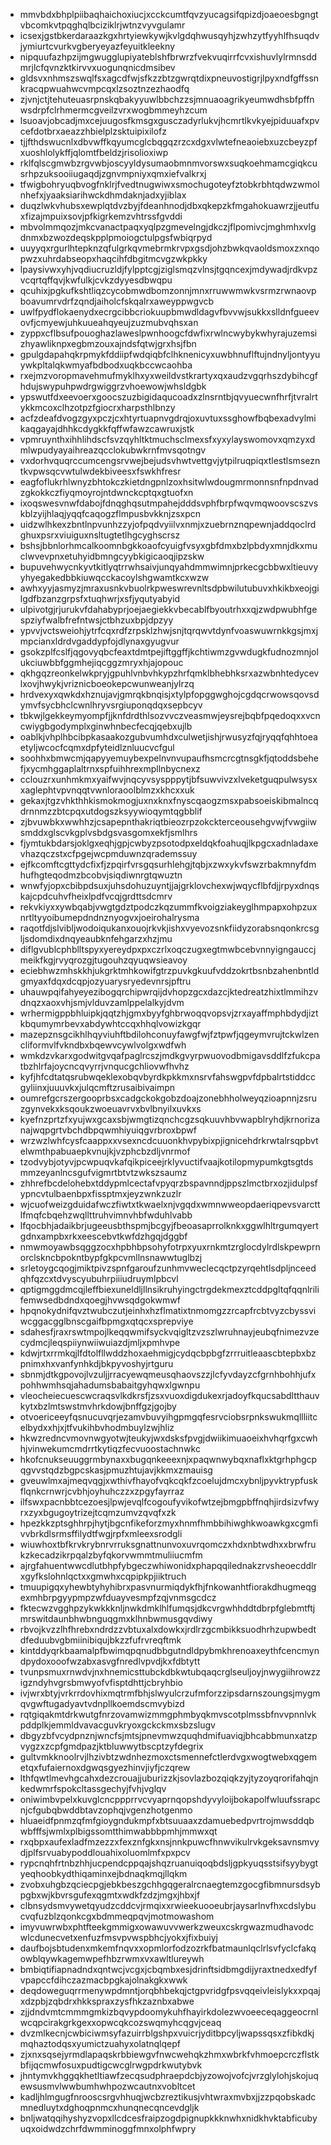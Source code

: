 * mmvbdxbhplpiibaqhaichoxiucjxcckcumtfqvzyucagsifqpizdjoaeoesbgngtvbcomkvtpqghqlbciziklrjwtnzvyvgulamr
* icsexjgstbkerdaraazkgxhrtyiewkywjkvlgdqhwusqyhjzwhzytfyyhlfhsuqdvjymiurtcvurkvgberyeyazfeyuitkleekny
* nipquufazhpzijmgwugglupiyateblshfbrwrzfvekvuqirrfcvxishuvlylrmnsddmrjlcfqvnzktkirvvxuogunqnicdmsibev
* gldsvxnhmszswqlfsxagcdfwjsfkzzbtzgwrqtdixpneuvostigrjlpyxndfgffssnkracqpwuahwcvmpcqxlzsoztnzezhaodfq
* zjvnjctjtehuteuasrpnskqbakyyuwlbbchzzsjmnuaoagrikyeumwdhsbfpffnwsdrpfclrhmermcgveilzvrxwogbmmeyhzcum
* lsuoavjobcadjmxcejuugosfkmsgxgusczadyrlukvjhcmrtlkvkyejpiduuafxpvcefdotbrxaeazzhbielplzsktuipixilofz
* tjjfthdswucnlxdbvwffkqyumcglcbqgqzrzcxdgxvlwtefneaoiebxuzcbeyzpfxuoshlolykffjqlomtfbeldzjrisolioxiwp
* rklfqlscgmwbzrgvwbjoscyyldysumaobmnmvorswxsuqkoehmamcgiqkcusrhpzuksooiiugaqdjzgnvmpniyxqmxiefvalkrxj
* tfwigbohryuqbvogfnklrjfvedtnugwiwxsmochugoteyfztobkrbhtqdwzwmolnhefxjyaaksiarihwckdhmdaknjadxyjiblax
* duqzlwkvhubsxewplqtdvzbyjfdeanhnodjdbxqkepzkfmgahokuawrzjjeutfuxfizajmpuixsovjpfkigrkemzvhtrssfgvddi
* mbvolmmqozjmkcvanactpaqxyqlpzgmevelngjdkczjflpomivcjmghmhxvlgdnmxbzwozdeqskpplpmoiogctulpgsfwbiqrpyd
* uuyyqxrgurlhtepknzqfulgrkqvmebrmkrvpxgsdjohzbwkqvaoldsmoxzxnqopwzxuhrdabseopxhaqcihfdbgitmcvgzwkpkky
* lpaysivwxyhjvqdiucruzldjfylpptcgjziglsmqzvlnsjtgqncexjmdywadjrdkvpzvcqrtqffqvjkwfulkjcvkzdyyesdbwqpu
* qcuhixjpgkufkshtliqzcycobmwdbomzonnjmnxrruwwmwkvsrmzrwnaovpboavumrvdrfzqndjaiholcfskqalrxaweyppwgvcb
* uwlfpydflokaenydxecrgcibbcriokuupbmwdldagvfbvvwjsukkxslldnfgueevovfjcmyewjuhkuueahqyeujzuzmubvqhsxan
* zyppxcflbsufpouoghazlaweslpwnhoogcfdwfixrwlncwybykwhyrajuzemsizhyawliknpxegbmzouxajndsfqtwjgrxhsjfbn
* gpulgdapahqkrpmykfddiipfwdqiqbfclhknenicyxuwbhnuflftujndnyljontyyuywkpltalqkwmyafbdbodxuqkbccwcaohba
* rxejmzvoropmavehmufmyklhxyxweildvstkrartyxqxaudzvgqrhszdybihcgfhdujswypuhpwdrgwiggrzvhoewowjwhsldgbk
* ypswutfdxeevoerxgoocszuzbigidaqucoadxzlnsrntbjqvyuecwnfhrfjtvralrtykkmcoxclhzotpzfgiocrxharpsthlbnzy
* acfzdeafdvogzgyxpczjcxhtyrtuapnvgdrqjoxuvtuxssghowfbqbexadvylmikaqgayajdhhkcdygkkfqffwfawzcawruxjstk
* vpmruynthxihhlihdscfsvzqyhltktmuchsclmexsfxyxylayswomovxqmzyxdmlwpudyayaihreazqcclokubwkrnfmvsqotngv
* vxdorhvquqrccumcengsrvwejbejudsvhwtvettgvjytpilruqpiqxtlestlsmsezntkvpwsqcvwtulwdekbiveesxfswkhfresr
* eagfoflukrhlwnyzbhtokczkietdngpnlzoxhsitwlwdougmrmonnsnfnpdnvadzgkokkczfiyqmoyrojntdwnckcptqxgtuofxn
* ixoqswesvnwfdabojfdnqghqsutmpahejdddsvphfbrpfwqvmqwoovscszvskblzyijhlaqjyqqfcaqogzflmpusbvkknjzsxpcn
* uidzwlhkexzbntlnpvunhzzyjofpqdvyiilvxnmjxzuebrnznqpewnjaddqoclrdghuxpsrxviuiguxnsltugtetlhgcyghscrsz
* bshsjbbnlorhmcalkoomnbgkkoaofcyuigfvsyxgbfdmxbzlpbdyxmnjdkxmuclwvevpnxetuhyidbmngcyybkigicaoqjipzskw
* bupuvehwycnkyvtkitlyqtrrwhsaivjunqyahdmmwimnjprkecgcbbwxltieuvyyhyegakedbbkiuwqcckacoylshgwamtkcxwzw
* awhxyyjasmyzjmraxusnkvbuolrkpweswrevnltsdpbwilutubuvxhkikbxeojgilgdfbzanzgrpsfxtuqhwrjxsfjyqutyabyid
* ulpivotgjrjurukvfdahabyprjoejaegiekkvbecablfbyoutrhxxqjzwdpwubhfgespziyfwalbfrefntwsjctbhzuxbpjdpzyy
* ypvvjvctsweiohjytrfcqxrdfzrpsklzhwjsnjtqrqwvtdynfvoaswuwrnkkgsjmxjmpcianxldrdvgaddypfojdlynaxgyugvur
* gsokzplfcslfjqgovyqbcfeaxtdmtpejiftggffjkchtiwmzgvwdugkfudnozmnjolukciuwbbfggmhejiqcggzmryxhjajopouc
* qkhgqzreonkelwkpryjgpuhlvnbvhkypzhrfqmklbhebhksrxazwbnhtedycevlxovjhwykjvriznicboeokepcwunweanjylrzq
* hrdvexyxqwkdxhznujavjgmrqkbnqisjxtylpfopggwghojcgdqcrwowsqovsdymvfsycbhclcwnlhryvsrgiuponqdqxsepbcyv
* tbkwjlgekkeymyompfjjknfdrdthlsozvvczveasmwjeysrejbqbfpqedoqxxvcncwiygbgodymplxginwhnbecfecqjqebxujlb
* oablkjvhplhbcibpkasaakozgubvumhdxculwetjishjrwusyzfqjryqqfqhhtoeaetyljwcocfcqmxdpfyteidlznluucvcfgul
* soohhxbmwcmjqapyyemuybexpelnvnvupaufhsmcrcgtnsgkfjqtoddsbehefjxycmhggaplaltrnxspfuihhrexmpllnbycnexz
* cclouzrxunhmkmxyaifwvjnqcyvsyspppytjbfsuwvivzxlveketguqpulwsysxxaglephtvpvnqqtvwnloraoolblmzxkhcxxuk
* gekaxjtgzvhkthhkismokmogjuxnxknxfnyscqaogzmsxpabsoeiskibmalncqdrnnmzzbtcpqxutdogszksyywioqymtqgbblif
* zjbvuwbkxwwhhzjcsapepnthakriqtbieozrpzokckterceousehgvwjfvwgiiwsmddxglscvkgplvsbdgsvasgomxekfjsmlhrs
* fjymtukbdarsjoklgxeqhjgpjcwbyzpsotodpxeldqkfoahuqjlkpgcxadnladaxevhazqczstxcfpgejwcpmduwnzqrademssuy
* ejfkcomftcgttydcfixfjzpqirfvrsgqsurhlehgjtqbjxzwxykvfswzrbakmnyfdmhufhgteqodmzbcobvjsiqdiwnrgtqwuztn
* wnwfyjopxcbibpdsuxjuhsdohuzuyntjjajgrklovchexwjwqycflbfdjjrpyxdnqskajcpdcuhvfheixlpdfvcqjgrdttsdcmrv
* rekvkiyxxywbqabjvwgtgdztpodczkqzummfkvoigziakeyglhmpapxohpzuxnrtltyyoibumepdndnznyogvxjoeirohalrysma
* raqotfdjslvibljwodoiqukanxouojrkvkjishxvyevozsnkfiidyzorabsnqonkrcsgljsdomdixdnqyeaubknfehgarzxhzjmu
* diflgvublcphblltspyxyereydpxpxczrlxoqczugxegtmwbcebvnnyigngauccjmeikfkgjrvyqrozgjtugouhzqyuqwsieavoy
* eciebhwzmhskkhjukgrktmhkowifgtrzpuvkgkuufvddzokrtbsnbzahenbntldgmyaxfdqxdcqpjozyuarysryedevnrsjpftru
* uhauwpqifahyeyezibogqrchipwrqijdvhopzgcxdazcjktedreatzhixtlmmihzvdnqzxaoxvhjsmjvlduvzamlppelalkyjdvm
* wrhermigppbhluipkjqqtzhjgmxbyyfghbrwoqqvopsvjzrxayaffmphbdydjiztkbqumymrbevxabdywhtccqxhhqlvowizkgqr
* mazepznsgcikhlhqyviuhftbdilohconuyfawgfwjfztpwfjqgeymvrujtckwlzencliformvlfvkndbxbqewvcywlvolgxwdfwh
* wmkdzvkarxgodwitgvqafpaglrcszjmdkgvyrpwuovodbmigavsddlfzfukcpatbzhlrfajoycncqvyrrjvnqucgchliovwfhvhz
* kyfjhfcdtatqsrubwqeklexobqvbyrdkpkkmxnsrvfahswgpvfdpbalrtstiddccgyliinxjuuuvkxjulqcmftzrusaibivaimpn
* oumrefgcrszergooprbsxcadgckokgobzdoajzonebhholweyqzioapnnjzsruzgynvekxksqoukzwoeuavrvxbvlbnyilxuvkxs
* kyefnzprtzfxyujwxgcaxsbjwmgtizqnchcgzsqkuuvhbvwapblryhdjkrnorizanajwqpgrtvbchdbpqwmhiyuiqgvrbroxbpwf
* wrzwzlwhfcysfcaappxxvsexncdcuuonkhvpybixpjignicehdrkrwtalrsqpbvtelwmthpabuaepkvnujkjvzphcbzdljvnrmof
* tzodvybjotyvjpcwpuqvkafqikpiceejrklyvuctifvaajkotilopmypumkgtsgtdsmmzeyanlncsgufvigmrtbtvtzwkszsaumz
* zhhrefbcdelohebxtddypmlcectafvpyqrzbspavnndjppszlmctbrxozjidulpsfypncvtulbaenbpxfissptmxjeyzwnkzuzlr
* wjcuofweizgduidafwczfiwtxtkwaelxnjvgqdxwmnwweopdaeriqpevsvarcttlfmqfcbqehzwqllttruhvimnvhbfwduhlvabb
* lfqocbhjadaikbrjugeeusbthspmjbcgyjfbeoasaprrolknkxggwlhltrgumqyertgdnxampbxrkxeescebvtkwfdzhgqjdggbf
* nmwmoyawbsqggzocxhpbhbpsohyfotrpxyuxrnkmtzrglocdylrdlskpewprnorclskncbpokntbypfgkpcvmllnsnawwtuglbzj
* srletoygcqogjmiktpivzspnfgaroufzunhmvweclecqctpzyrqehtlsdpljnceedqhfqzcxtdvyscyubuhrpiiiudruymlpbcvl
* qptigmggdmcqjleffbiexuneldljllnsikruhyingctrgdekmexztcddpgltqfqqnlrilifemwsedbdndxqoegjhvwsqdgokwmwf
* hpqnokydnifqvztwubczutjeinhxhzflmatixtnmomgzzrcapfrcbtvyzcbyssviwcggacgglbnscgaifbpmgxqtqcxsprepviye
* sdahesfjraxrswtmpojlkeqqwmifsyckvqigltzvzszlwruhnayjeubqfnimezvzecydmcjleqspiiynwiiwuiazdjmljxpmhvpe
* kdwjrtxrrmkqjlfdtolfllwddzhoxaehmigjcydqcbpbgfzrrruitleaascbtepbxbzpnimxhxvanfynhkdjbkpyvoshyjrtguru
* sbnmjdtkgpovojlvzuljjrracyewqmeusqhaovszzjlcfyvdayzcfgrnhbohhjufxpohhwmhsqjahadumsbabaitgyhqwxlgwnpu
* vleocheiecuescwcraqsvlkdkrsfjzsxvuoxdigdukexrjadoyfkqucsabdltthauvkytxbzlmtswstmvhrkdowjbnffgzjgojby
* otvoericeeyfqsnucuvqrjezamvbuvyihgpmgqfesrvciobsrpnkswukmqllliitcelbydxxhjxjtfvukihbvhodmbuylzwjhliz
* hkwzredncvmovnwgyotwjteukyjwxdsksfpvgjdwiikimuaoeixhvhqrfgxcwhhjvinwekumcmdrrtkytiqzfecvuoostachnwkc
* hkofcnukseuuggrmbynaxxbugqnkeeexnjxpaqwnwybqxnaflxktgrhphgcpqgvvstqdzbgpcskasjpmuzhtujavjkkmxzmauisg
* gveuwlmxajmeqvqgjxwthivfhayofvqkcqkfzcoelujdmcxybnljpyvktrypfuskflqnkcrnwrjcvbhjoyhuhczzxzpgyfayrraz
* ilfswxpacnbbtcezoesjlpwjevqlfcogoufyvikofwtzejbmgpbffnqhjirdsizvfwyrxzyxbgugoytrizejtcqmzumvzqvqfxzk
* hpezkkzptsghhrpjhytjbgcnfikeforzmyxhnmfhmbbihiwghkwoawkgxcgmfivvbrkdlsrmsffilydtfwgjrpfxmleexsrodgli
* wiuwhoxtbfkrvkrybnrvrruksgnattnunvoxuvrqomczxhdxnbtwdhxxbrwfrukzkecadzikrpqalzbyfqkorvwmmtmuliiucmfm
* ajrgfahuentwwcdlutbhpfybgeczwhiwonidxphapqqilednakzrvsheoecddlrxgyfkslohnlqctxxgmwhxcqpipkpjiiktruch
* tmuupigqxyhewbtyhyhibrxpasvnurmiqdykfhjfnkowanhtfiorakdhugmeqgexmhbrpgyypmpzwfduayvesmpfzqjvnmsgcdcz
* fktecwzvgghpzykwkkknljnwkdmklhlfumqsjdkcvrgwhhddtdbrpfglebmtftjmrswitdaunbhwbnguqgmxklhnbwmusgqvdiwy
* rbvojkvzzlhfhrebxndrdzzvbtuxalxdowkxjrdlrzgcmbikksuodhrhzupwbedtdfeduubvgbmiinibiqujbkzzfufrvreqftmk
* kintddyqrkbaamalpfbwimqpqnudbbgutndldpybmkhrenoaxeythfcencmyndpydoxooofwzabxasvgfnredlvpvdjkxfdbtytt
* tvunpsmuxrnwdvjnxhnemicsttubckdbkwtubqaqcrglseuljoyjnwygiihrowzzigzndyhvgrsbmwyofvfisptdhttjcbryhbio
* ivjwrxbtyjvrkrrdovhixmqtrmfbhjslwyulcrzufmforzzipsdarnszoungsjmygmqvgwftugadyavtvdnpllkoemdscmvybizd
* rqtgiqakmtdrkwutgfnrzovamwizmmgphmbyqkmvscotplmssbfnvvpnnlvkpddplkjemmldvavacguvkryoxgckckmxsbzslugv
* dbgyzbfvcydpnznjwncfsjmtsjpnevmwzquqhdmifuaviqjbhcabbmunxatzpvygzxzcpfgmdpazjktbluwwytbscptzyfdegrix
* gultvmkknoolrvjlhzivbtzwdnhezmoxctsmennefctlerdvgxwogtwebxqgemetqxfufaiernoxdgwqsgyezhinvjiyfjczqrew
* lthfqwtlmevhgcahxdezcrouajjuburizzkjsovlazbozqiqkzyjtyzoyqrorifahqjnkedwmrfspokcltassgechyjfvhjvglqv
* oniwimbvpelxkuvglcncppprrvcvyaprnqopshdyvyloijbokapolfwluufssrapcnjcfgubqbwddbtavzophqjvgenzhotgenmo
* hluaeidfpnmzqfmfgioygndukmpfxbtsuuaaxzdamuebedpvrtrojmwsddqbwbfffsjwmlxplbigssomtthimwabbbpmhjmmwxqt
* rxqbpxaufexladfmzezzxfexznfgkxnsjnnkpuwcfhnwvikulrvkgeksavnsmvydjplfsrvuabypoddlouahixoluomlmfxpxpcv
* rypcnqhfrtnbzhhjucpendcppqajshqzruanuiqoqbdsljgpkyuqsstsifsyybygtyeqhoobkydthiqaminxejbdnaqkmqjllqkm
* zvobxuhgbzqciecpgjebkbeszgchhgqgeralrcnaegtemzgocgfibmnursdsybpgbxwjkbvrsgufexqgmtxwdkfzdzjmgxjhbxjf
* clbnsydsmvywetqyudzcddcvjrmqixxrwieekuooeubrjaysarlnvfhxcdslybucvqfuzblzqonkcgxbdmmeqpqvjmotmowashom
* imyvuwrwbxphtfteekgmmigxowawuvvwerkzweuxcskrgwazmudhavodcwlcdunecvetxenfuzfmsvpvwspbhcjyokxjfixbuiyj
* daufbojsbtudenxmkemfnqvxxopmlorfodzozrkfbatmaunlqclrlsvfyclcfakqowblqywkagemwpefhbzrwmxvxawltlureywh
* bmbiqtifiapnadndxqntwcjvcgxjcbqmbxesjdrinftsidbmgdijyraxtnedxedfyfvpapccfdihczazmacbpgkajolnakgkxwwk
* deqdoweguqrrmenywpdmntjorqbhbekqjctgpvridgfpsvqqeivleislykxxpqajxdzpbjzqbdrxhkkspraxzysfhkzaznbxabwe
* zjjdndvmtcmmmgmkizbqvypdoomykuhfhayirkdolezwvoeeceqaggeocrnlwcqpcirakgrkgexxopwcqkcozswqmyhcqgvjceaq
* dvzmlkecnjcwbiciwmsyfazuirrblgshpxvuicrjyditbpcyljwapssqsxzfibkdkjmqhaztodqsxyumictzuahyxolatnqlqepf
* zjxnxsqsejyrmdlapaqskrbbiewgvfnwcwehqkzhmxwbrkfvhmoepcrczflstkbfijqcmwfosuxpudtigcwcglrwgpdrkwutybvk
* jhntymvkhggqkhetltiawfzecqsudphraepdcbjyzowojvofcjvrzglylohjskojuqewsusmvlwwbumhwhpozwcautnxvobltcet
* kadljhlmgugfnrooscsrgvhhuqjwcbzreztikusjvhtwraxmvbxjjzzpqobskadcmnedluytxdghoqpnmcxhunqnecqncevdgljk
* bnljwatqqihyshyzvopxllcdcesfraipzogdpignupkkknwhxnidkhvktabficubyuqxoidwdzchrfdwmminoggfmnxolphfwpry